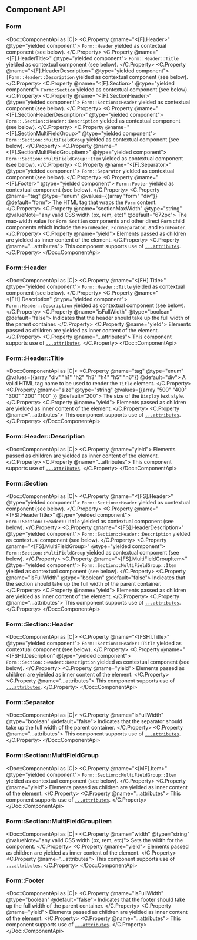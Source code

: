 ## Component API

### Form

<Doc::ComponentApi as |C|>
  <C.Property @name="<[F].Header>" @type="yielded component">
    `Form::Header` yielded as contextual component (see below).
  </C.Property>
  <C.Property @name="<[F].HeaderTitle>" @type="yielded component">
    `Form::Header::Title` yielded as contextual component (see below).
  </C.Property>
  <C.Property @name="<[F].HeaderDescription>" @type="yielded component">
    `[Form::Header::Description` yielded as contextual component (see below).
  </C.Property>
  <C.Property @name="<[F].Section>" @type="yielded component">
    `Form::Section` yielded as contextual component (see below).
  </C.Property>
  <C.Property @name="<[F].SectionHeader>" @type="yielded component">
    `Form::Section::Header` yielded as contextual component (see below).
  </C.Property>
  <C.Property @name="<[F].SectionHeaderDescription>" @type="yielded component">
    `Form::.Section::Header::Description` yielded as contextual component (see below).
  </C.Property>
  <C.Property @name="<[F].SectionMultiFieldGroup>" @type="yielded component">
    `Form::Section::MultiFieldGroup` yielded as contextual component (see below).
  </C.Property>
  <C.Property @name="<[F].SectionMultiFieldGroupItem>" @type="yielded component">
    `Form::Section::MultiFieldGroup::Item` yielded as contextual component (see below).
  </C.Property>
  <C.Property @name="<[F].Separator>" @type="yielded component">
    `Form::Separator` yielded as contextual component (see below).
  </C.Property>
  <C.Property @name="<[F].Footer>" @type="yielded component">
    `Form::Footer` yielded as contextual component (see below).
  </C.Property>
  <C.Property @name="tag" @type="enum" @values={{array "form" "div"}} @default="form">
    The HTML tag that wraps the `Form` content.
  </C.Property>
  <C.Property @name="sectionMaxWidth" @type="string" @valueNote="any valid CSS width (px, rem, etc)" @default="672px">
    The max-width value for `Form Section` components and other direct `Form` child components which include the `FormHeader`, `FormSeparator`, and `FormFooter`.
  </C.Property>
  <C.Property @name="yield">
    Elements passed as children are yielded as inner content of the element.
  </C.Property>
  <C.Property @name="...attributes">
    This component supports use of [`...attributes`](https://guides.emberjs.com/release/in-depth-topics/patterns-for-components/#toc_attribute-ordering).
  </C.Property>
</Doc::ComponentApi>

### Form::Header

<Doc::ComponentApi as |C|>
  <C.Property @name="<[FH].Title>" @type="yielded component">
    `Form::Header::Title` yielded as contextual component (see below).
  </C.Property>
  <C.Property @name="<[FH].Description" @type="yielded component">
    `Form::Header::Description` yielded as contextual component (see below).
  </C.Property>
  <C.Property @name="isFullWidth" @type="boolean" @default="false">
    Indicates that the header should take up the full width of the parent container.
  </C.Property>
  <C.Property @name="yield">
    Elements passed as children are yielded as inner content of the element.
  </C.Property>
  <C.Property @name="...attributes">
    This component supports use of [`...attributes`](https://guides.emberjs.com/release/in-depth-topics/patterns-for-components/#toc_attribute-ordering).
  </C.Property>
</Doc::ComponentApi>

### Form::Header::Title

<Doc::ComponentApi as |C|>
  <C.Property @name="tag" @type="enum" @values={{array "div" "h1" "h2" "h3" "h4" "h5" "h6"}} @default="div">
    A valid HTML tag name to be used to render the `Title` element.
  </C.Property>
  <C.Property @name="size" @type="string" @values={{array "500" "400" "300" "200" "100" }} @default="200">
    The size of the `Display` text style.
  </C.Property>
  <C.Property @name="yield">
    Elements passed as children are yielded as inner content of the element.
  </C.Property>
  <C.Property @name="...attributes">
    This component supports use of [`...attributes`](https://guides.emberjs.com/release/in-depth-topics/patterns-for-components/#toc_attribute-ordering).
  </C.Property>
</Doc::ComponentApi>

### Form::Header::Description

<Doc::ComponentApi as |C|>
  <C.Property @name="yield">
    Elements passed as children are yielded as inner content of the element.
  </C.Property>
  <C.Property @name="...attributes">
    This component supports use of [`...attributes`](https://guides.emberjs.com/release/in-depth-topics/patterns-for-components/#toc_attribute-ordering).
  </C.Property>
</Doc::ComponentApi>

### Form::Section

 <!-- 
 Question: I included a yielded Section component within the Section to allow for a nested Section but does that actually make sense to include?
 Should I keep the yielded Section within a Section and if so should I document it here? (I included it as sort of an edge case but I don't think we want to recommend or encourage that usage.)
  -->

<Doc::ComponentApi as |C|>
  <C.Property @name="<[FS].Header>" @type="yielded component">
    `Form::Section::Header` yielded as contextual component (see below).
  </C.Property>
  <C.Property @name="<[FS].HeaderTitle>" @type="yielded component">
    `Form::Section::Header::Title` yielded as contextual component (see below).
  </C.Property>
  <C.Property @name="<[FS].HeaderDescription>" @type="yielded component">
    `Form::Section::Header::Description` yielded as contextual component (see below).
  </C.Property>
  <C.Property @name="<[FS].MultiFieldGroup>" @type="yielded component">
    `Form::Section::MultiFieldGroup` yielded as contextual component (see below).
  </C.Property>
  <C.Property @name="<[FS].MultiFieldGroupItem>" @type="yielded component">
    `Form::Section::MultiFieldGroup::Item` yielded as contextual component (see below).
  </C.Property>
  <C.Property @name="isFullWidth" @type="boolean" @default="false">
    Indicates that the section should take up the full width of the parent container.
  </C.Property>
  <C.Property @name="yield">
    Elements passed as children are yielded as inner content of the element.
  </C.Property>
  <C.Property @name="...attributes">
    This component supports use of [`...attributes`](https://guides.emberjs.com/release/in-depth-topics/patterns-for-components/#toc_attribute-ordering).
  </C.Property>
</Doc::ComponentApi>

### Form::Section::Header

<Doc::ComponentApi as |C|>
  <C.Property @name="<[FSH].Title>" @type="yielded component">
    `Form::Section::Header::Title` yielded as contextual component (see below).
  </C.Property>
  <C.Property @name="<[FSH].Description" @type="yielded component">
    `Form::Section::Header::Description` yielded as contextual component (see below).
  </C.Property>
  <C.Property @name="yield">
    Elements passed as children are yielded as inner content of the element.
  </C.Property>
  <C.Property @name="...attributes">
    This component supports use of [`...attributes`](https://guides.emberjs.com/release/in-depth-topics/patterns-for-components/#toc_attribute-ordering).
  </C.Property>
</Doc::ComponentApi>

### Form::Separator

<Doc::ComponentApi as |C|>
  <C.Property @name="isFullWidth" @type="boolean" @default="false">
    Indicates that the separator should take up the full width of the parent container.
  </C.Property>
  <C.Property @name="...attributes">
    This component supports use of [`...attributes`](https://guides.emberjs.com/release/in-depth-topics/patterns-for-components/#toc_attribute-ordering).
  </C.Property>
</Doc::ComponentApi>

### Form::Section::MultiFieldGroup

<Doc::ComponentApi as |C|>
  <C.Property @name="<[MF].Item>" @type="yielded component">
    `Form::Section::MultiFieldGroup::Item` yielded as contextual component (see below).
  </C.Property>
  <C.Property @name="yield">
    Elements passed as children are yielded as inner content of the element.
  </C.Property>
  <C.Property @name="...attributes">
    This component supports use of [`...attributes`](https://guides.emberjs.com/release/in-depth-topics/patterns-for-components/#toc_attribute-ordering).
  </C.Property>
</Doc::ComponentApi>

### Form::Section::MultiFieldGroupItem

<Doc::ComponentApi as |C|>
  <C.Property @name="width" @type="string" @valueNote="any valid CSS width (px, rem, etc)">
    Sets the width for the component.
  </C.Property>
  <C.Property @name="yield">
    Elements passed as children are yielded as inner content of the element.
  </C.Property>
  <C.Property @name="...attributes">
    This component supports use of [`...attributes`](https://guides.emberjs.com/release/in-depth-topics/patterns-for-components/#toc_attribute-ordering).
  </C.Property>
</Doc::ComponentApi>

### Form::Footer

<Doc::ComponentApi as |C|>
  <C.Property @name="isFullWidth" @type="boolean" @default="false">
    Indicates that the footer should take up the full width of the parent container.
  </C.Property>
  <C.Property @name="yield">
    Elements passed as children are yielded as inner content of the element.
  </C.Property>
  <C.Property @name="...attributes">
    This component supports use of [`...attributes`](https://guides.emberjs.com/release/in-depth-topics/patterns-for-components/#toc_attribute-ordering).
  </C.Property>
</Doc::ComponentApi>
